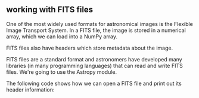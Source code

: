## working with FITS files 

One of the most widely used formats for astronomical images is the Flexible Image Transport System. In a FITS file, the image is stored in a numerical array, which we can load into a NumPy array.

FITS files also have headers which store metadata about the image.

FITS files are a standard format and astronomers have developed many libraries (in many programming languages) that can read and write FITS files. We're going to use the Astropy module.

The following code shows how we can open a FITS file and print out its header information:
